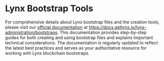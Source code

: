 # Lynx Bootstrap Tools

For comprehensive details about Lynx bootstrap files and the creation tools, please visit our [official documentation](https://docs.getlynx.io/lynx-administration/bootstraps) at https://docs.getlynx.io/lynx-administration/bootstraps. This documentation provides step-by-step guides for both creating and using bootstrap files and explains important technical considerations. The documentation is regularly updated to reflect the latest best practices and serves as your authoritative resource for working with Lynx blockchain bootstraps.
